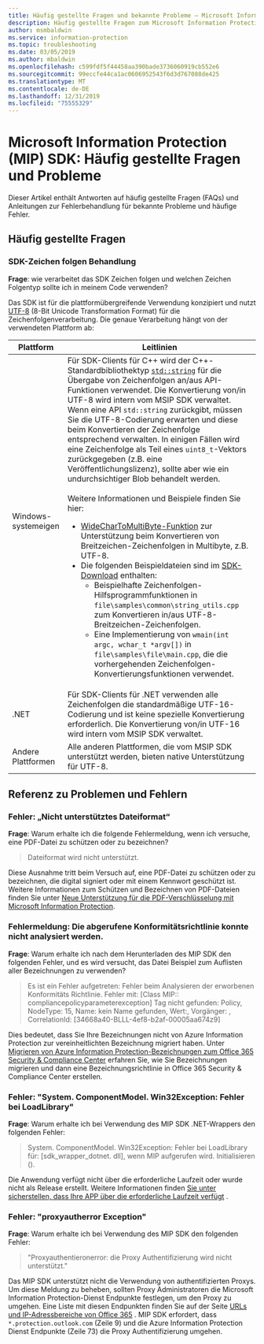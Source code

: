 ```yaml
---
title: Häufig gestellte Fragen und bekannte Probleme – Microsoft Information Protection SDK
description: Häufig gestellte Fragen zum Microsoft Information Protection SDK (MIP SDK) und Hilfestellung zur Fehlerbehandlung bei Problemen und Fehlern
author: msmbaldwin
ms.service: information-protection
ms.topic: troubleshooting
ms.date: 03/05/2019
ms.author: mbaldwin
ms.openlocfilehash: c599fdf5f44458aa390bade3736060919cb552e6
ms.sourcegitcommit: 99eccfe44ca1ac0606952543f6d3d767088de425
ms.translationtype: MT
ms.contentlocale: de-DE
ms.lasthandoff: 12/31/2019
ms.locfileid: "75555329"
---
```

# <a name="microsoft-information-protection-mip-sdk-faqs-and-issues"></a>Microsoft Information Protection (MIP) SDK: Häufig gestellte Fragen und Probleme

Dieser Artikel enthält Antworten auf häufig gestellte Fragen (FAQs) und Anleitungen zur Fehlerbehandlung für bekannte Probleme und häufige Fehler.

## <a name="frequently-asked-questions"></a>Häufig gestellte Fragen 

### <a name="sdk-string-handling"></a>SDK-Zeichen folgen Behandlung

**Frage**: wie verarbeitet das SDK Zeichen folgen und welchen Zeichen Folgentyp sollte ich in meinem Code verwenden?

Das SDK ist für die plattformübergreifende Verwendung konzipiert und nutzt [UTF-8](https://wikipedia.org/wiki/UTF-8) (8-Bit Unicode Transformation Format) für die Zeichenfolgenverarbeitung. Die genaue Verarbeitung hängt von der verwendeten Plattform ab:

| Plattform | Leitlinien |
|-|-|
| Windows-systemeigen | Für SDK-Clients für C++ wird der C++-Standardbibliothektyp [`std::string`](https://wikipedia.org/wiki/C%2B%2B_string_handling) für die Übergabe von Zeichenfolgen an/aus API-Funktionen verwendet. Die Konvertierung von/in UTF-8 wird intern vom MSIP SDK verwaltet. Wenn eine API `std::string` zurückgibt, müssen Sie die UTF-8-Codierung erwarten und diese beim Konvertieren der Zeichenfolge entsprechend verwalten. In einigen Fällen wird eine Zeichenfolge als Teil eines `uint8_t`-Vektors zurückgegeben (z.B. eine Veröffentlichungslizenz), sollte aber wie ein undurchsichtiger Blob behandelt werden.<br><br>Weitere Informationen und Beispiele finden Sie hier:<ul><li>[WideCharToMultiByte-Funktion](/windows/desktop/api/stringapiset/nf-stringapiset-widechartomultibyte) zur Unterstützung beim Konvertieren von Breitzeichen-Zeichenfolgen in Multibyte, z.B. UTF-8.<li>Die folgenden Beispieldateien sind im [SDK-Download](setup-configure-mip.md#configure-your-client-workstation) enthalten:<ul><li>Beispielhafte Zeichenfolgen-Hilfsprogrammfunktionen in `file\samples\common\string_utils.cpp` zum Konvertieren in/aus UTF-8-Breitzeichen-Zeichenfolgen.<li>Eine Implementierung von `wmain(int argc, wchar_t *argv[])` in `file\samples\file\main.cpp`, die die vorhergehenden Zeichenfolgen-Konvertierungsfunktionen verwendet.</li></ul></ul>|
| .NET | Für SDK-Clients für .NET verwenden alle Zeichenfolgen die standardmäßige UTF-16-Codierung und ist keine spezielle Konvertierung erforderlich. Die Konvertierung von/in UTF-16 wird intern vom MSIP SDK verwaltet. |
| Andere Plattformen | Alle anderen Plattformen, die vom MSIP SDK unterstützt werden, bieten native Unterstützung für UTF-8. |

## <a name="issues-and-errors-reference"></a>Referenz zu Problemen und Fehlern

### <a name="error-file-format-not-supported"></a>Fehler: „Nicht unterstütztes Dateiformat“  

**Frage**: Warum erhalte ich die folgende Fehlermeldung, wenn ich versuche, eine PDF-Datei zu schützen oder zu bezeichnen?

> Dateiformat wird nicht unterstützt.

Diese Ausnahme tritt beim Versuch auf, eine PDF-Datei zu schützen oder zu bezeichnen, die digital signiert oder mit einem Kennwort geschützt ist. Weitere Informationen zum Schützen und Bezeichnen von PDF-Dateien finden Sie unter [Neue Unterstützung für die PDF-Verschlüsselung mit Microsoft Information Protection](https://techcommunity.microsoft.com/t5/Azure-Information-Protection/New-support-for-PDF-encryption-with-Microsoft-Information/ba-p/262757).

### <a name="error-failed-to-parse-the-acquired-compliance-policy"></a>Fehlermeldung: Die abgerufene Konformitätsrichtlinie konnte nicht analysiert werden.  

**Frage**: Warum erhalte ich nach dem Herunterladen des MIP SDK den folgenden Fehler, und es wird versucht, das Datei Beispiel zum Auflisten aller Bezeichnungen zu verwenden?

> Es ist ein Fehler aufgetreten: Fehler beim Analysieren der erworbenen Konformitäts Richtlinie. Fehler mit: [Class MIP:: compliancepolicyparameterexception] Tag nicht gefunden: Policy, NodeType: 15, Name: kein Name gefunden, Wert:, Vorgänger: <SyncFile><Content>, CorrelationId: [34668a40-BLLL-4ef8-b2af-00005aa674z9]

Dies bedeutet, dass Sie Ihre Bezeichnungen nicht von Azure Information Protection zur vereinheitlichten Bezeichnung migriert haben. Unter [Migrieren von Azure Information Protection-Bezeichnungen zum Office 365 Security & Compliance Center](/azure/information-protection/configure-policy-migrate-labels) erfahren Sie, wie Sie Bezeichnungen migrieren und dann eine Bezeichnungsrichtlinie in Office 365 Security & Compliance Center erstellen. 

### <a name="error-systemcomponentmodelwin32exception-loadlibrary-failed"></a>Fehler: "System. ComponentModel. Win32Exception: Fehler bei LoadLibrary"

**Frage**: Warum erhalte ich bei Verwendung des MIP SDK .NET-Wrappers den folgenden Fehler:

> System. ComponentModel. Win32Exception: Fehler bei LoadLibrary für: [sdk_wrapper_dotnet. dll], wenn MIP aufgerufen wird. Initialisieren ().

Die Anwendung verfügt nicht über die erforderliche Laufzeit oder wurde nicht als Release erstellt. Weitere Informationen finden [Sie unter sicherstellen, dass Ihre APP über die erforderliche Laufzeit verfügt](setup-configure-mip.md#ensure-your-app-has-the-required-runtime) . 

### <a name="error-proxyautherror-exception"></a>Fehler: "proxyautherror Exception"

**Frage**: Warum erhalte ich bei Verwendung des MIP SDK den folgenden Fehler:

> "Proxyauthentieronerror: die Proxy Authentifizierung wird nicht unterstützt."

Das MIP SDK unterstützt nicht die Verwendung von authentifizierten Proxys. Um diese Meldung zu beheben, sollten Proxy Administratoren die Microsoft Information Protection-Dienst Endpunkte festlegen, um den Proxy zu umgehen. Eine Liste mit diesen Endpunkten finden Sie auf der Seite [URLs und IP-Adressbereiche von Office 365](https://docs.microsoft.com/office365/enterprise/urls-and-ip-address-ranges) . MIP SDK erfordert, dass `*.protection.outlook.com` (Zeile 9) und die Azure Information Protection Dienst Endpunkte (Zeile 73) die Proxy Authentifizierung umgehen.
